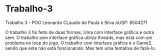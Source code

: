 Trabalho-3
==========

Trabalho 3 - POO
Leonardo CLaudio de Paula e Silva nUSP: 8504271

O trabalho 3 foi feito de duas formas. Uma com interface gráfica e outra sem.
O trabalho sem interface gráfica utiliza threads, mas está com um problema no loop do jogo.
O trabalho com interface gráfica é o Game2, sendo que este não está funcionando. Mas tem uma tentativa de fazê-lo.